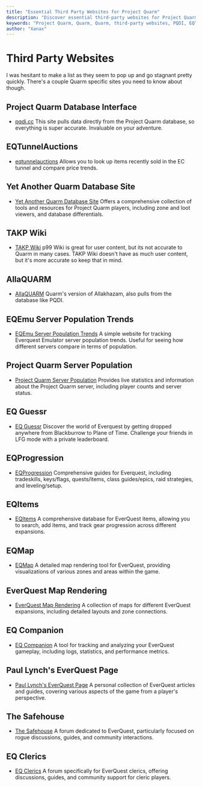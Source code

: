 ```yaml
---
title: "Essential Third Party Websites for Project Quarm"
description: "Discover essential third-party websites for Project Quarm, including the Project Quarm Database Interface, EQTunnelAuctions, TAKP Wiki, and AllaQUARM."
keywords: "Project Quarm, Quarm, Quarm, third-party websites, PQDI, EQTunnelAuctions, TAKP Wiki, AllaQUARM, EverQuest, TAKP"
author: "Xanax"
---
```


# Third Party Websites

I was hesitant to make a list as they seem to pop up and go stagnant pretty quickly. There's a couple Quarm specific sites you need to know about though.

## Project Quarm Database Interface 

- [pqdi.cc](https://www.pqdi.cc/) This site pulls data directly from the Project Quarm database, so everything is super accurate. Invaluable on your adventure.

## EQTunnelAuctions

- [eqtunnelauctions](https://www.eqtunnelauctions.com/) Allows you to look up items recently sold in the EC tunnel and compare price trends.

## Yet Another Quarm Database Site

- [Yet Another Quarm Database Site](https://yaqds.cc) Offers a comprehensive collection of tools and resources for Project Quarm players, including zone and loot viewers, and database differentials.

## TAKP Wiki

- [TAKP Wiki](https://wiki.takp.info/index.php/Main_Page) p99 Wiki is great for user content, but its not accurate to Quarm in many cases. TAKP Wiki doesn't have as much user content, but it's more accurate so keep that in mind.

## AllaQUARM

- [AllaQUARM](https://eqtunnelauctions.com/alla/) Quarm's version of Allakhazam, also pulls from the database like PQDI.

## EQEmu Server Population Trends

- [EQEmu Server Population Trends](https://unixgeek.com/eqemu.html) A simple website for tracking Everquest Emulator server population trends. Useful for seeing how different servers compare in terms of population.

## Project Quarm Server Population

- [Project Quarm Server Population](https://www.eqemulator.org/index.php?pageid=serverinfo&worldid=3962) Provides live statistics and information about the Project Quarm server, including player counts and server status.

## EQ Guessr

- [EQ Guessr](https://www.eq-guessr.com/en) Discover the world of Everquest by getting dropped anywhere from Blackburrow to Plane of Time. Challenge your friends in LFG mode with a private leaderboard.

## EQProgression

- [EQProgression](https://www.eqprogression.com/) Comprehensive guides for Everquest, including tradeskills, keys/flags, quests/items, class guides/epics, raid strategies, and leveling/setup.

## EQItems

- [EQItems](https://eqitems.com/) A comprehensive database for EverQuest items, allowing you to search, add items, and track gear progression across different expansions.

## EQMap

- [EQMap](https://eqmap.vercel.app/) A detailed map rendering tool for EverQuest, providing visualizations of various zones and areas within the game.

## EverQuest Map Rendering

- [EverQuest Map Rendering](http://www.tski.co.jp/baldio/map/) A collection of maps for different EverQuest expansions, including detailed layouts and zone connections.

## EQ Companion

- [EQ Companion](https://eq-companion.com/) A tool for tracking and analyzing your EverQuest gameplay, including logs, statistics, and performance metrics.

## Paul Lynch's EverQuest Page

- [Paul Lynch's EverQuest Page](http://www.paullynch.org/Everquest/) A personal collection of EverQuest articles and guides, covering various aspects of the game from a player's perspective.

## The Safehouse

- [The Safehouse](https://thesafehouse.org/forums/forum/everquest-wing) A forum dedicated to EverQuest, particularly focused on rogue discussions, guides, and community interactions.

## EQ Clerics

- [EQ Clerics](https://eqclerics.org/forum/index.php) A forum specifically for EverQuest clerics, offering discussions, guides, and community support for cleric players.
